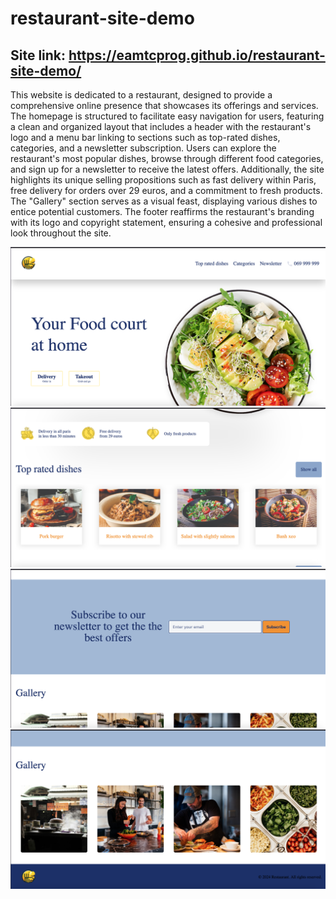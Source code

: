 # restaurant-site-demo
## Site link: https://eamtcprog.github.io/restaurant-site-demo/

This website is dedicated to a restaurant, designed to provide a comprehensive online presence that showcases its offerings and services. The homepage is structured to facilitate easy navigation for users, featuring a clean and organized layout that includes a header with the restaurant's logo and a menu bar linking to sections such as top-rated dishes, categories, and a newsletter subscription. Users can explore the restaurant's most popular dishes, browse through different food categories, and sign up for a newsletter to receive the latest offers. Additionally, the site highlights its unique selling propositions such as fast delivery within Paris, free delivery for orders over 29 euros, and a commitment to fresh products. The "Gallery" section serves as a visual feast, displaying various dishes to entice potential customers. The footer reaffirms the restaurant's branding with its logo and copyright statement, ensuring a cohesive and professional look throughout the site.

![screenshoot1](/images/sc1.png)
![screenshoot2](/images/sc2.png)
![screenshoot3](/images/sc3.png)
![screenshoot4](/images/sc4.png)



